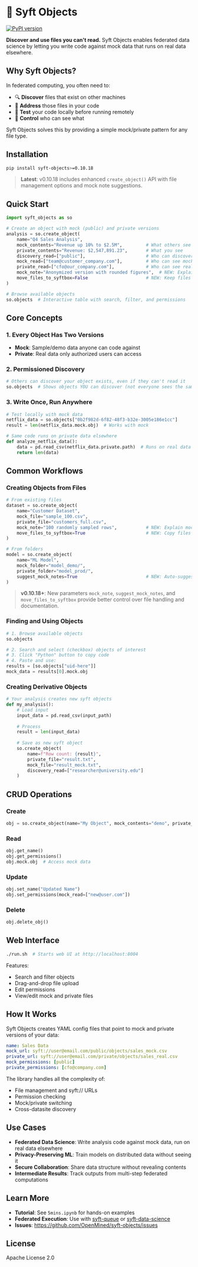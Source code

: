 # 🎯 Syft Objects

[![PyPI version](https://badge.fury.io/py/syft-objects.svg)](https://badge.fury.io/py/syft-objects)

**Discover and use files you can't read.** Syft Objects enables federated data science by letting you write code against mock data that runs on real data elsewhere.

## Why Syft Objects?

In federated computing, you often need to:
- 🔍 **Discover** files that exist on other machines
- 📍 **Address** those files in your code
- 🧪 **Test** your code locally before running remotely
- 🔐 **Control** who can see what

Syft Objects solves this by providing a simple mock/private pattern for any file type.

## Installation

```bash
pip install syft-objects>=0.10.18
```

> **Latest**: v0.10.18 includes enhanced `create_object()` API with file management options and mock note suggestions.

## Quick Start

```python
import syft_objects as so

# Create an object with mock (public) and private versions
analysis = so.create_object(
    name="Q4 Sales Analysis",
    mock_contents="Revenue up 10% to $2.5M",         # What others see
    private_contents="Revenue: $2,547,891.23",       # What you see
    discovery_read=["public"],                       # Who can discover it
    mock_read=["team@customer_company.com"],         # Who can see mock
    private_read=["cfo@our_company.com"],            # Who can see real data
    mock_note="Anonymized version with rounded figures",  # NEW: Explain mock differences
    move_files_to_syftbox=False                      # NEW: Keep files in original location
)

# Browse available objects
so.objects  # Interactive table with search, filter, and permissions
```

## Core Concepts

### 1. Every Object Has Two Versions
- **Mock**: Sample/demo data anyone can code against
- **Private**: Real data only authorized users can access

### 2. Permissioned Discovery
```python
# Others can discover your object exists, even if they can't read it
so.objects  # Shows objects YOU can discover (not everyone sees the same list)
```

### 3. Write Once, Run Anywhere
```python
# Test locally with mock data
netflix_data = so.objects["0b2f982d-6f82-48f3-b32e-3005e186e1cc"]
result = len(netflix_data.mock.obj)  # Works with mock

# Same code runs on private data elsewhere
def analyze_netflix_data():
    data = pd.read_csv(netflix_data.private.path)  # Runs on real data
    return len(data)
```

## Common Workflows

### Creating Objects from Files
```python
# From existing files
dataset = so.create_object(
    name="Customer Dataset",
    mock_file="sample_100.csv",
    private_file="customers_full.csv",
    mock_note="100 randomly sampled rows",           # NEW: Explain mock data
    move_files_to_syftbox=True                       # NEW: Copy files to SyftBox
)

# From folders
model = so.create_object(
    name="ML Model",
    mock_folder="model_demo/",
    private_folder="model_prod/",
    suggest_mock_notes=True                          # NEW: Auto-suggest mock notes
)
```

> **v0.10.18+**: New parameters `mock_note`, `suggest_mock_notes`, and `move_files_to_syftbox` provide better control over file handling and documentation.

### Finding and Using Objects
```python
# 1. Browse available objects
so.objects

# 2. Search and select (checkbox) objects of interest
# 3. Click "Python" button to copy code
# 4. Paste and use:
results = [so.objects["uid-here"]]
mock_data = results[0].mock.obj
```

### Creating Derivative Objects
```python
# Your analysis creates new syft objects
def my_analysis():
    # Load input
    input_data = pd.read_csv(input_path)
    
    # Process
    result = len(input_data)
    
    # Save as new syft object
    so.create_object(
        name=f"Row count: {result}",
        private_file="result.txt",
        mock_file="result_mock.txt",
        discovery_read=["researcher@university.edu"]
    )
```

## CRUD Operations

### Create
```python
obj = so.create_object(name="My Object", mock_contents="demo", private_contents="real")
```

### Read
```python
obj.get_name()
obj.get_permissions() 
obj.mock.obj  # Access mock data
```

### Update
```python
obj.set_name("Updated Name")
obj.set_permissions(mock_read=["new@user.com"])
```

### Delete
```python
obj.delete_obj()
```

## Web Interface

```bash
./run.sh  # Starts web UI at http://localhost:8004
```

Features:
- Search and filter objects
- Drag-and-drop file upload
- Edit permissions
- View/edit mock and private files

## How It Works

Syft Objects creates YAML config files that point to mock and private versions of your data:

```yaml
name: Sales Data
mock_url: syft://user@email.com/public/objects/sales_mock.csv
private_url: syft://user@email.com/private/objects/sales_real.csv
mock_permissions: [public]
private_permissions: [cfo@company.com]
```

The library handles all the complexity of:
- File management and syft:// URLs
- Permission checking
- Mock/private switching
- Cross-datasite discovery

## Use Cases

- **Federated Data Science**: Write analysis code against mock data, run on real data elsewhere
- **Privacy-Preserving ML**: Train models on distributed data without seeing it
- **Secure Collaboration**: Share data structure without revealing contents
- **Intermediate Results**: Track outputs from multi-step federated computations

## Learn More

- **Tutorial**: See `5mins.ipynb` for hands-on examples
- **Federated Execution**: Use with [syft-queue](https://github.com/OpenMined/syft-queue) or [syft-data-science](https://github.com/OpenMined/syft-data-science)
- **Issues**: https://github.com/OpenMined/syft-objects/issues

## License

Apache License 2.0